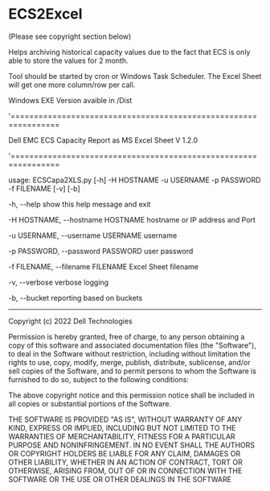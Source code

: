 # ECS2Excel

(Please see copyright section below)


Helps archiving historical capacity values due to the fact that ECS is only able to store the values for 2 month.

Tool should be started by cron or Windows Task Scheduler. The Excel Sheet will get one more column/row per call.

Windows EXE Version avaible in /Dist

'================================================================

Dell EMC ECS Capacity Report as MS Excel Sheet V 1.2.0

'================================================================

usage: ECSCapa2XLS.py [-h] -H HOSTNAME -u USERNAME -p PASSWORD -f FILENAME [-v] [-b]



  -h, --help            show this help message and exit
  
  -H HOSTNAME, --hostname HOSTNAME
                          hostname or IP address and Port
                          
  -u USERNAME, --username USERNAME
                        username
                        
  -p PASSWORD, --password PASSWORD
                        user password
                        
  -f FILENAME, --filename FILENAME
                        Excel Sheet filename
                        
  -v, --verbose         verbose logging
  
  -b, --bucket          reporting based on buckets


---------------------------

Copyright (c) 2022 Dell Technologies

Permission is hereby granted, free of charge, to any person obtaining a copy of this software and associated documentation files (the "Software"), to deal in the Software without restriction, including without limitation the rights to use, copy, modify, merge, publish, distribute, sublicense, and/or sell copies of the Software, and to permit persons to whom the Software is furnished to do so, subject to the following conditions:

The above copyright notice and this permission notice shall be included in all copies or substantial portions of the Software.

THE SOFTWARE IS PROVIDED "AS IS", WITHOUT WARRANTY OF ANY KIND, EXPRESS OR IMPLIED, INCLUDING BUT NOT LIMITED TO THE WARRANTIES OF MERCHANTABILITY, FITNESS FOR A PARTICULAR PURPOSE AND NONINFRINGEMENT. IN NO EVENT SHALL THE AUTHORS OR COPYRIGHT HOLDERS BE LIABLE FOR ANY CLAIM, DAMAGES OR OTHER LIABILITY, WHETHER IN AN ACTION OF CONTRACT, TORT OR OTHERWISE, ARISING FROM, OUT OF OR IN CONNECTION WITH THE SOFTWARE OR THE USE OR OTHER DEALINGS IN THE SOFTWARE



